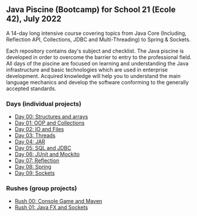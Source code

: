 ## Java Piscine (Bootcamp) for School 21 (Ecole 42), July 2022

A 14-day long intensive course covering topics from Java Core (Including, Reflection API, Collections, JDBC and Multi-Threading) to Spring & Sockets.

Each repository contains day's subject and checklist.
 The Java piscine is developed in order to overcome the barrier to entry to the professional field. All days of the piscine are focused on learning and understanding the Java infrastructure and basic technologies which are used in enterprise development. Acquired knowledge will help you to understand the main language mechanics and develop the software conforming to the generally accepted standards.
 
### Days (individual projects)
* [Day 00: Structures and arrays](https://github.com/Preposterone/java_day00)
* [Day 01: OOP and Collections](https://github.com/Preposterone/java_day01)
* [Day 02: IO and Files](https://github.com/Preposterone/java_day02)
* [Day 03: Threads](https://github.com/Preposterone/java_day03)
* [Day 04: JAR](https://github.com/Preposterone/java_day04)
* [Day 05: SQL and JDBC](https://github.com/Preposterone/java_day05)
* [Day 06: JUnit and Mockito](https://github.com/Preposterone/java_day06)
* [Day 07: Reflection](https://github.com/Preposterone/java_day07)
* [Day 08: Spring](https://github.com/Preposterone/java_day08)
* [Day 09: Sockets](https://github.com/Preposterone/java_day09)
### Rushes (group projects)
* [Rush 00: Console Game and Maven](https://github.com/Preposterone/java_rush00)
* [Rush 01: Java FX and Sockets](https://github.com/Preposterone/java_rush01)
